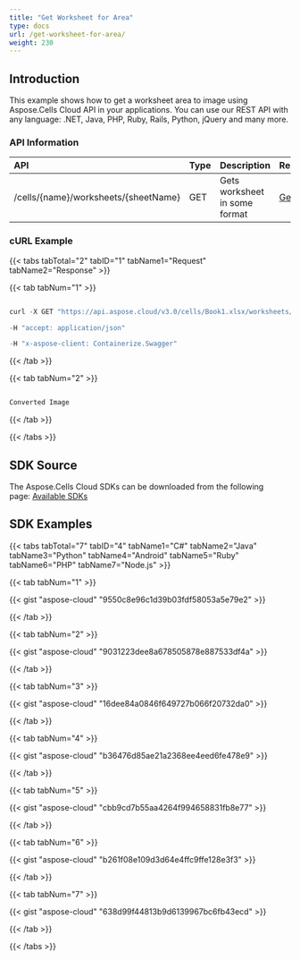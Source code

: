 ```yaml
---
title: "Get Worksheet for Area"
type: docs
url: /get-worksheet-for-area/
weight: 230
---
```


## **Introduction**
This example shows how to get a worksheet area to image using Aspose.Cells Cloud API in your applications. You can use our REST API with any language: .NET, Java, PHP, Ruby, Rails, Python, jQuery and many more.
### **API Information**

|**API**|**Type**|**Description**|**Resource Link**|
| :- | :- | :- | :- |
|/cells/{name}/worksheets/{sheetName}|GET|Gets worksheet in some format|[GetWorkSheetWithFormat](https://apireference.aspose.cloud/cells/#/Worksheets/GetWorkSheetWithFormat)|
### **cURL Example**
{{< tabs tabTotal="2" tabID="1" tabName1="Request" tabName2="Response" >}}

{{< tab tabNum="1" >}}

```java

curl -X GET "https://api.aspose.cloud/v3.0/cells/Book1.xlsx/worksheets/Sheet1?format=png&verticalResolution=100&horizontalResolution=90&area=B3%3AK8&folder=DotnetFiles" 

-H "accept: application/json" 

-H "x-aspose-client: Containerize.Swagger"

```

{{< /tab >}}

{{< tab tabNum="2" >}}

```java

Converted Image 

```

{{< /tab >}}

{{< /tabs >}}
## **SDK Source**
The Aspose.Cells Cloud SDKs can be downloaded from the following page: [Available SDKs](/available-sdks/)
## **SDK Examples**
{{< tabs tabTotal="7" tabID="4" tabName1="C#" tabName2="Java" tabName3="Python" tabName4="Android" tabName5="Ruby" tabName6="PHP" tabName7="Node.js" >}}

{{< tab tabNum="1" >}}

{{< gist "aspose-cloud" "9550c8e96c1d39b03fdf58053a5e79e2" >}}

{{< /tab >}}

{{< tab tabNum="2" >}}

{{< gist "aspose-cloud" "9031223dee8a678505878e887533df4a" >}}

{{< /tab >}}

{{< tab tabNum="3" >}}

{{< gist "aspose-cloud" "16dee84a0846f649727b066f20732da0" >}}

{{< /tab >}}

{{< tab tabNum="4" >}}

{{< gist "aspose-cloud" "b36476d85ae21a2368ee4eed6fe478e9" >}}

{{< /tab >}}

{{< tab tabNum="5" >}}

{{< gist "aspose-cloud" "cbb9cd7b55aa4264f994658831fb8e77" >}}

{{< /tab >}}

{{< tab tabNum="6" >}}

{{< gist "aspose-cloud" "b261f08e109d3d64e4ffc9ffe128e3f3" >}}

{{< /tab >}}

{{< tab tabNum="7" >}}

{{< gist "aspose-cloud" "638d99f44813b9d6139967bc6fb43ecd" >}}

{{< /tab >}}

{{< /tabs >}}
